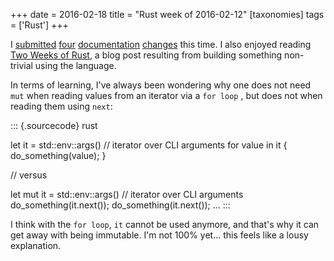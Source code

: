 +++
date = 2016-02-18
title = "Rust week of 2016-02-12"
[taxonomies]
tags = ['Rust']
+++

I [submitted][] [four][] [documentation][] [changes] this time. I also
enjoyed reading [Two Weeks of Rust], a blog post resulting from building
something non-trivial using the language.

In terms of learning, I've always been wondering why one does not need
`mut` when reading values from an iterator via a `for loop` , but does
not when reading them using `next`:

::: {.sourcecode}
rust

let it = std::env::args() // iterator over CLI arguments for value in it
{ do_something(value); }

// versus

let mut it = std::env::args() // iterator over CLI arguments
do_something(it.next()); do_something(it.next()); ...
:::

I think with the `for loop`, `it` cannot be used anymore, and that's
why it can get away with being immutable. I'm not 100% yet... this
feels like a lousy explanation.

  [submitted]: https://github.com/rust-lang/rust/pull/31762
  [four]: https://github.com/rust-lang/rust/pull/31763
  [documentation]: https://github.com/rust-lang/rust/pull/31764
  [changes]: https://github.com/rust-lang/rust/pull/31765
  [Two Weeks of Rust]: http://www.matusiak.eu/numerodix/blog/2016/1/10/two-weeks-rust/
